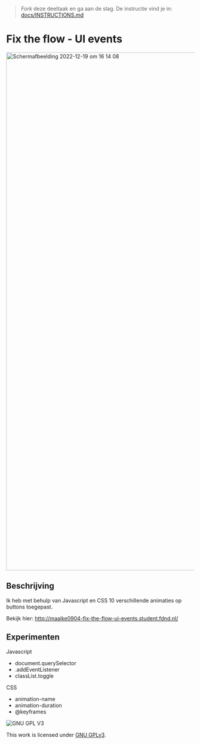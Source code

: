 > _Fork_ deze deeltaak en ga aan de slag. De instructie vind je in: [docs/INSTRUCTIONS.md](docs/INSTRUCTIONS.md)

# Fix the flow - UI events
<img width="1388" alt="Schermafbeelding 2022-12-19 om 16 14 08" src="https://user-images.githubusercontent.com/112861144/208457922-387a5aa1-4f91-4096-9be6-62502562c4e3.png">

## Beschrijving
Ik heb met behulp van Javascript en CSS 10 verschillende animaties op buttons toegepast.

Bekijk hier: http://maaike0904-fix-the-flow-ui-events.student.fdnd.nl/

## Experimenten
Javascript
* document.querySelector
* .addEventListener
* classList.toggle

CSS
* animation-name
* animation-duration
* @keyframes

![GNU GPL V3](https://www.gnu.org/graphics/gplv3-127x51.png)

This work is licensed under [GNU GPLv3](./LICENSE).
